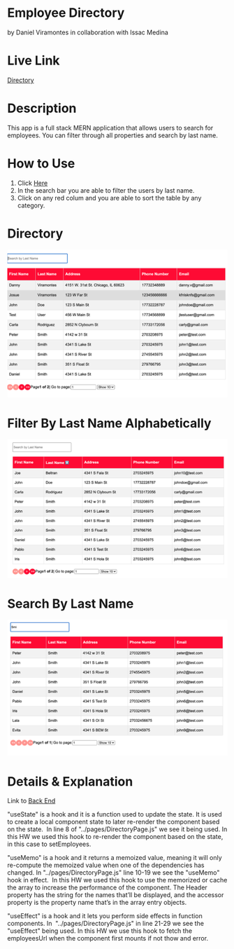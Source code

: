 # Employee Directory
by Daniel Viramontes in collaboration with Issac Medina 

# Live Link
<a href="https://employee-directory12345.herokuapp.com/directory">Directory</a>

# Description 
<p>This app is a full stack MERN application that allows users to search for employees. You can filter through all properties and search by last name.</p>

# How to Use
1. Click <a href="https://employee-directory12345.herokuapp.com/directory">Here</a>
2. In the search bar you are able to filter the users by  last name. 
3. Click on any red colum and you are able to sort the table by any category.  

# Directory 
![Directory](data.png)

# Filter By Last Name Alphabetically 
![FilterB By Last Name ](filterbylastname.png)

# Search By Last Name
![searchbylastname](searchbylastname.png)

# Details & Explanation 
Link to <a href="https://github.com/danielviram/employee-directory-back-end">Back End</a>

"useState" is a hook and it is a function used to update the state. It is used to create a local component state to later re-render the component based on the state.  In line 8 of "../pages/DirectoryPage.js" we see it being used. In this HW we used this hook to re-render the component based on the state, in this case to setEmployees. 

"useMemo" is a hook and it returns a memoized value, meaning it will only re-compute the memoized value when one of the dependencies has changed. In "../pages/DirectoryPage.js" line 10-19 we see the "useMemo" hook in effect.  In this HW we used this hook to use the memorized or cache the array to increase the performance of the component. The Header property has the string for the names that’ll be displayed, and the accessor property is the property name that’s in the array entry objects.

"useEffect" is a hook and it lets you perform side effects in function components. In  "../pages/DirectoryPage.js" in line 21-29 we see the "useEffect" being used. In this HW we use this hook to fetch the employeesUrl when the component first mounts if not thow and error. 


